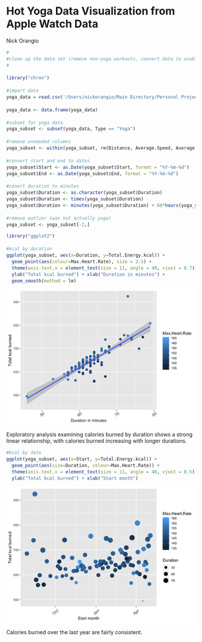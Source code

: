 Hot Yoga Data Visualization from Apple Watch Data
================
Nick Orangio

``` r
#
#clean up the data set (remove non-yoga workouts, convert data to usable formats)
#

library("chron")

#import data
yoga_data = read.csv('/Users/nickorangio/Main Directory/Personal Projects/R Data Viz/allWorkouts04-May-2019.csv', header = TRUE, stringsAsFactors = FALSE)

yoga_data <- data.frame(yoga_data)

#subset for yoga data
yoga_subset <- subset(yoga_data, Type == "Yoga")

#remove unneeded columns
yoga_subset <- within(yoga_subset, rm(Distance, Average.Speed, Average.Pace))

#convert start and end to dates
yoga_subset$Start <- as.Date(yoga_subset$Start, format = "%Y-%m-%d")
yoga_subset$End <- as.Date(yoga_subset$End, format = "%Y-%m-%d")

#conert duration to minutes
yoga_subset$Duration <- as.character(yoga_subset$Duration)
yoga_subset$Duration <- times(yoga_subset$Duration)
yoga_subset$Duration <- minutes(yoga_subset$Duration) + 60*hours(yoga_subset$Duration)

#remove outlier (was not actually yoga)
yoga_subset <- yoga_subset[-2,]
```

``` r
library("ggplot2")

#kcal by duration
ggplot(yoga_subset, aes(x=Duration, y=Total.Energy.kcal)) + 
  geom_point(aes(colour=Max.Heart.Rate), size = 2.5) +
  theme(axis.text.x = element_text(size = 11, angle = 40, vjust = 0.7)) +
  ylab("Total kcal burned") + xlab("Duration in minutes") +
  geom_smooth(method = lm)
```

![](Apple_Watch_Data_Viz_files/figure-markdown_github/yogaplot-1.png)

Exploratory analysis examining calories burned by duration shows a strong linear relationship, with calories burned increasing with longer durations.

``` r
#kcal by date
ggplot(yoga_subset, aes(x=Start, y=Total.Energy.kcal)) + 
  geom_point(aes(size=Duration, colour=Max.Heart.Rate)) +
  theme(axis.text.x = element_text(size = 11, angle = 40, vjust = 0.5)) +
  ylab("Total kcal burned") + xlab("Start month")
```

![](Apple_Watch_Data_Viz_files/figure-markdown_github/yogaplot2-1.png)

Calories burned over the last year are fairly consistent.
